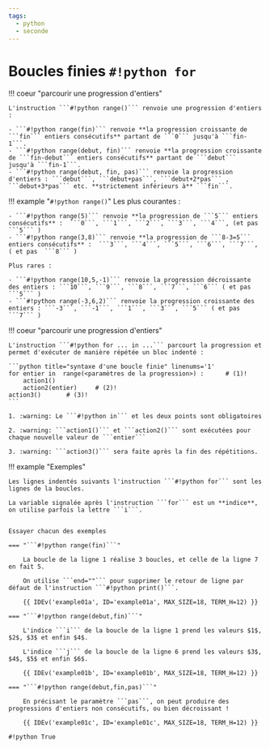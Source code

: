 ```yaml
---
tags:
  - python
  - seconde
---
```

# Boucles finies ```#!python for```

!!! coeur "parcourir une progression d'entiers"

	L'instruction ```#!python range()``` renvoie une progression d'entiers :
	
	- ```#!python range(fin)``` renvoie **la progression croissante de ```fin``` entiers consécutifs** partant de ```0``` jusqu'à ```fin-1```.
	- ```#!python range(debut, fin)``` renvoie **la progression croissante de ```fin-debut``` entiers consécutifs** partant de ```debut``` jusqu'à ```fin-1```.
	- ```#!python range(debut, fin, pas)``` renvoie la progression d'entiers : ```debut```, ```debut+pas```, ```debut+2*pas``` , ```debut+3*pas``` etc. **strictement inférieurs à** ```fin```.

!!! example "```#!python range()```"
	Les plus courantes :
	
	- ```#!python range(5)``` renvoie **la progression de ```5``` entiers consécutifs** :  ```0```, ```1```, ```2```, ```3```, ```4```, (et pas  ```5``` )
	- ```#!python range(3,8)``` renvoie **la progression de ```8-3=5``` entiers consécutifs** :  ```3```, ```4```, ```5```, ```6```, ```7```, ( et pas  ```8``` )
	
	Plus rares :
	
	- ```#!python range(10,5,-1)``` renvoie la progression décroissante des entiers : ```10```, ```9```, ```8```, ```7```, ```6``` ( et pas  ```5``` )
	- ```#!python range(-3,6,2)``` renvoie la progression croissante des entiers : ```-3```, ```-1```, ```1```, ```3```, ```5``` ( et pas  ```7``` )


!!! coeur "parcourir une progression d'entiers" 

	L'instruction ```#!python for ... in ...``` parcourt la progression et permet d'exécuter de manière répétée un bloc indenté :
	 
	```python title="syntaxe d'une boucle finie" linenums='1'
	for entier in  range(<paramètres de la progression>) :  	# (1)!
		action1() 
		action2(entier)  	# (2)!
	action3() 		# (3)! 
	```

	1. :warning: Le ```#!python in``` et les deux points sont obligatoires

	2. :warning: ```action1()``` et ```action2()``` sont exécutées pour chaque nouvelle valeur de ```entier```

	3. :warning: ```action3()``` sera faite après la fin des répétitions.
	
	
!!! example "Exemples"
	
	Les lignes indentés suivants l'instruction ```#!python for``` sont les lignes de la boucles.
	
	La variable signalée après l'instruction ```for``` est un **indice**, on utilise parfois la lettre ```i```.
	
	
	Essayer chacun des exemples
	
	=== "```#!python range(fin)```"
		
		La boucle de la ligne 1 réalise 3 boucles, et celle de la ligne 7 en fait 5.
		
		On utilise ```end=""``` pour supprimer le retour de ligne par défaut de l'instruction ```#!python print()```.
		
        {{ IDEv('example01a', ID='example01a', MAX_SIZE=18, TERM_H=12) }} 
	
	=== "```#!python range(debut,fin)```"
		
		L'indice ```i``` de la boucle de la ligne 1 prend les valeurs $1$, $2$, $3$ et enfin $4$.
		
		L'indice ```j``` de la boucle de la ligne 6 prend les valeurs $3$, $4$, $5$ et enfin $6$. 
		
        {{ IDEv('example01b', ID='example01b', MAX_SIZE=18, TERM_H=12) }} 
	
	=== "```#!python range(debut,fin,pas)```"
		
		En précisant le paramètre ```pas```, on peut produire des progressions d'entiers non consécutifs, ou bien décroissant !
		
        {{ IDEv('example01c', ID='example01c', MAX_SIZE=18, TERM_H=12) }} 
		


```#!python True```